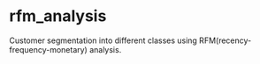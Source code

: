 # rfm_analysis
Customer segmentation into different classes using RFM(recency-frequency-monetary) analysis.
